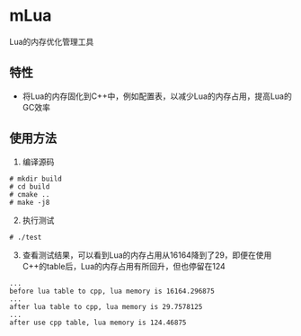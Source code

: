 # mLua
Lua的内存优化管理工具

## 特性
* 将Lua的内存固化到C++中，例如配置表，以减少Lua的内存占用，提高Lua的GC效率

## 使用方法
1. 编译源码
```shell
# mkdir build
# cd build
# cmake ..
# make -j8
```
2. 执行测试
```shell
# ./test
```
3. 查看测试结果，可以看到Lua的内存占用从16164降到了29，即便在使用C++的table后，Lua的内存占用有所回升，但也停留在124
```shell
...
before lua table to cpp, lua memory is 16164.296875
...
after lua table to cpp, lua memory is 29.7578125
...
after use cpp table, lua memory is 124.46875
```